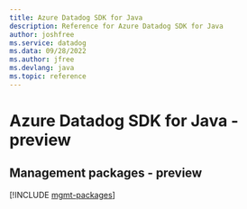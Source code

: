 ```yaml
---
title: Azure Datadog SDK for Java
description: Reference for Azure Datadog SDK for Java
author: joshfree
ms.service: datadog
ms.data: 09/28/2022
ms.author: jfree
ms.devlang: java
ms.topic: reference
---
```

# Azure Datadog SDK for Java - preview

## Management packages - preview
[!INCLUDE [mgmt-packages](datadog-mgmt-index.md)]